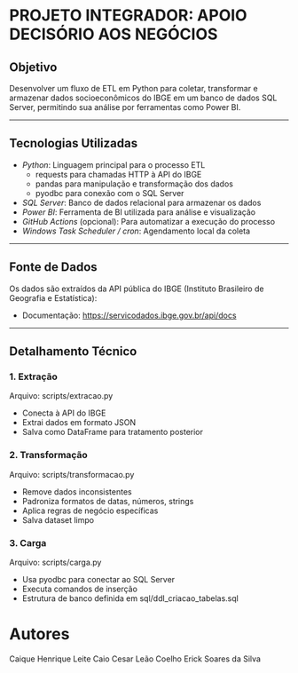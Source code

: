 # PROJETO INTEGRADOR: APOIO DECISÓRIO AOS NEGÓCIOS

## Objetivo

Desenvolver um fluxo de ETL em Python para coletar, transformar e armazenar dados socioeconômicos do IBGE em um banco de dados SQL Server, permitindo sua análise por ferramentas como Power BI.

---

## Tecnologias Utilizadas

- *Python*: Linguagem principal para o processo ETL
  - requests para chamadas HTTP à API do IBGE
  - pandas para manipulação e transformação dos dados
  - pyodbc para conexão com o SQL Server
- *SQL Server*: Banco de dados relacional para armazenar os dados
- *Power BI*: Ferramenta de BI utilizada para análise e visualização
- *GitHub Actions* (opcional): Para automatizar a execução do processo
- *Windows Task Scheduler / cron*: Agendamento local da coleta

---

## Fonte de Dados

Os dados são extraídos da API pública do IBGE (Instituto Brasileiro de Geografia e Estatística):

- Documentação: https://servicodados.ibge.gov.br/api/docs

---

## Detalhamento Técnico

### 1. Extração

Arquivo: scripts/extracao.py  
- Conecta à API do IBGE
- Extrai dados em formato JSON
- Salva como DataFrame para tratamento posterior

### 2. Transformação

Arquivo: scripts/transformacao.py  
- Remove dados inconsistentes
- Padroniza formatos de datas, números, strings
- Aplica regras de negócio específicas
- Salva dataset limpo

### 3. Carga

Arquivo: scripts/carga.py  
- Usa pyodbc para conectar ao SQL Server
- Executa comandos de inserção
- Estrutura de banco definida em sql/ddl_criacao_tabelas.sql


# Autores 

Caique Henrique Leite
Caio Cesar Leão Coelho
Erick Soares da Silva
